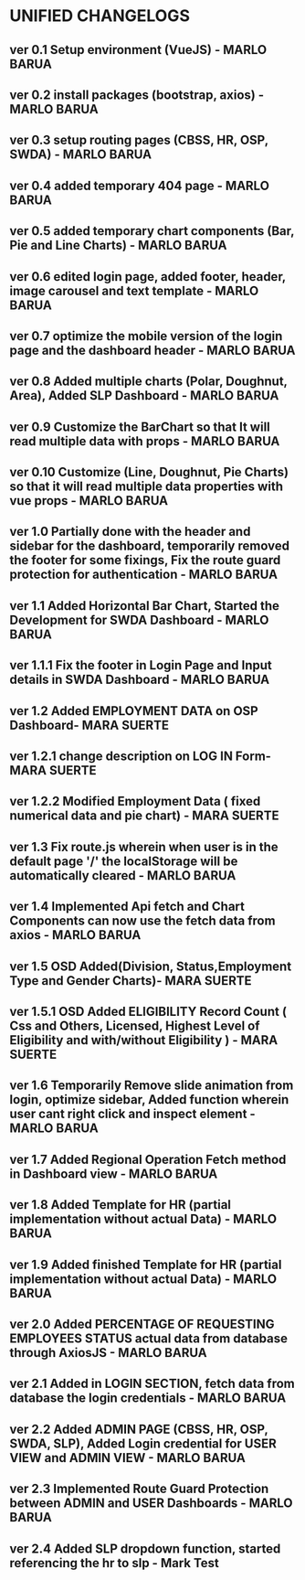 # UNIFIED CHANGELOGS

## 

## ver 0.1 Setup environment (VueJS) - MARLO BARUA

## ver 0.2 install packages (bootstrap, axios) - MARLO BARUA

## ver 0.3 setup routing pages (CBSS, HR, OSP, SWDA) - MARLO BARUA

## ver 0.4 added temporary 404 page - MARLO BARUA

## ver 0.5 added temporary chart components (Bar, Pie and Line Charts) - MARLO BARUA

## ver 0.6 edited login page, added footer, header, image carousel and text template - MARLO BARUA

## ver 0.7 optimize the mobile version of the login page and the dashboard header - MARLO BARUA

## ver 0.8 Added multiple charts (Polar, Doughnut, Area), Added SLP Dashboard - MARLO BARUA

## ver 0.9 Customize the BarChart so that It will read multiple data with props - MARLO BARUA

## ver 0.10 Customize (Line, Doughnut, Pie Charts) so that it will read multiple data properties with vue props - MARLO BARUA

## ver 1.0 Partially done with the header and sidebar for the dashboard, temporarily removed the footer for some fixings, Fix the route guard protection for authentication - MARLO BARUA

## ver 1.1 Added Horizontal Bar Chart, Started the Development for SWDA Dashboard - MARLO BARUA

## ver 1.1.1 Fix the footer in Login Page and Input details in SWDA Dashboard - MARLO BARUA

## ver 1.2  Added EMPLOYMENT DATA on OSP Dashboard- MARA SUERTE

## ver 1.2.1 change description on LOG IN Form- MARA SUERTE

## ver 1.2.2 Modified Employment Data ( fixed numerical data and pie chart) - MARA SUERTE

## ver 1.3 Fix route.js wherein when user is in the default page '/' the localStorage will be automatically cleared - MARLO BARUA

## ver 1.4 Implemented Api fetch and Chart Components can now use the fetch data from axios - MARLO BARUA

## ver 1.5 OSD Added(Division, Status,Employment Type and Gender Charts)- MARA SUERTE

## ver 1.5.1 OSD Added ELIGIBILITY Record Count ( Css and Others, Licensed, Highest Level of Eligibility and with/without Eligibility ) - MARA SUERTE

## ver 1.6 Temporarily Remove slide animation from login, optimize sidebar, Added function wherein user cant right click and inspect element - MARLO BARUA

## ver 1.7 Added Regional Operation Fetch method in Dashboard view - MARLO BARUA

## ver 1.8 Added Template for HR (partial implementation without actual Data) - MARLO BARUA

## ver 1.9 Added finished Template for HR (partial implementation without actual Data) - MARLO BARUA

## ver 2.0 Added PERCENTAGE OF REQUESTING EMPLOYEES STATUS actual data from database through AxiosJS - MARLO BARUA

## ver 2.1 Added in LOGIN SECTION, fetch data from database the login credentials - MARLO BARUA

## ver 2.2 Added ADMIN PAGE (CBSS, HR, OSP, SWDA, SLP), Added Login credential for USER VIEW and ADMIN VIEW - MARLO BARUA
## ver 2.3 Implemented Route Guard Protection between ADMIN and USER Dashboards - MARLO BARUA
## ver 2.4 Added SLP dropdown function, started referencing the hr to slp - Mark Test
